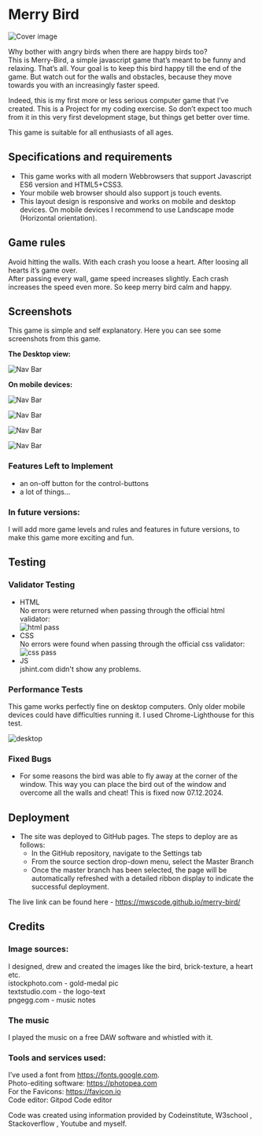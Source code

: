 # Merry Bird

![Cover image](https://mwscode.github.io/merry-bird/doc_assets/cover.webp)

Why bother with angry birds when there are happy birds too?  
This is Merry-Bird, a simple javascript game that’s meant to be funny and relaxing. That’s all.
Your goal is to keep this bird happy till the end of the game. But watch out for the walls and obstacles, because they move towards you with an increasingly faster speed.

Indeed, this is my first more or less serious computer game that I’ve created. This is a Project for my coding exercise. So don’t expect too much from it in this very first development stage, but things get better over time.

This game is suitable for all enthusiasts of all ages.

## Specifications and requirements

- This game works with all modern Webbrowsers that support Javascript ES6 version and HTML5+CSS3.
- Your mobile web browser should also support js touch events.
- This layout design is responsive and works on mobile and desktop devices. On mobile devices I recommend to use Landscape mode (Horizontal orientation).

## Game rules 

Avoid hitting the walls. With each crash you loose a heart.   After loosing all hearts it’s game over.  
After passing every wall, game speed increases slightly.  Each crash increases the speed even more.
So keep merry bird calm and happy.

## Screenshots

This game is simple and self explanatory. Here you can see some screenshots from this game.

__The Desktop view:__

![Nav Bar](https://mwscode.github.io/merry-bird/doc_assets/dekstop-view.jpeg)

__On mobile devices:__

![Nav Bar](https://mwscode.github.io/merry-bird/doc_assets/mobile-view.png)

![Nav Bar](https://mwscode.github.io/merry-bird/doc_assets/start-message.jpeg)

![Nav Bar](https://mwscode.github.io/merry-bird/doc_assets/hit-message.jpeg)

![Nav Bar](https://mwscode.github.io/merry-bird/doc_assets/won-message.jpeg)

### Features Left to Implement

- an on-off button for the control-buttons
- a lot of things...

### In future versions:
I will add more game levels and rules and features in future versions, to make this game more exciting and fun. 

## Testing 

### Validator Testing 

- HTML  
No errors were returned when passing through the official html validator:   
![html pass](https://mwscode.github.io/merry-bird/doc_assets/html-valid.png)
- CSS  
No errors were found when passing through the official  css validator:  
![css pass](https://mwscode.github.io/merry-bird/doc_assets/css-valid.png)
- JS  
jshint.com didn't show any problems.

### Performance Tests

This game works perfectly fine on desktop computers. Only older mobile devices could have difficulties running it. 
I used Chrome-Lighthouse for this test.  

![desktop](https://mwscode.github.io/merry-bird/doc_assets/lighthouse-desktop.png)

### Fixed Bugs

- For some reasons the bird was able to fly away at the corner of the window. This way you can place the bird out of the window and overcome all the walls and cheat! This is fixed now 07.12.2024.

## Deployment 

- The site was deployed to GitHub pages. The steps to deploy are as follows: 
  - In the GitHub repository, navigate to the Settings tab 
  - From the source section drop-down menu, select the Master Branch
  - Once the master branch has been selected, the page will be automatically refreshed with a detailed ribbon display to indicate the successful deployment. 

The live link can be found here - https://mwscode.github.io/merry-bird/


## Credits 

### Image sources: 
I designed, drew and created the images like the bird, brick-texture, a heart etc.  
istockphoto.com - gold-medal pic  
textstudio.com - the logo-text  
pngegg.com - music notes


### The music
I played the music on a free DAW software and whistled with it.

### Tools and services used:
I’ve used a font from https://fonts.google.com.   
Photo-editing software: https://photopea.com  
For the Favicons: https://favicon.io   
Code editor: Gitpod Code editor  

Code was created using information provided by Codeinstitute, W3school , Stackoverflow , Youtube and myself.


